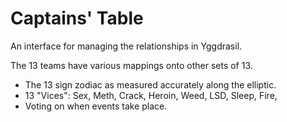 # Captains' Table

An interface for managing the relationships in Yggdrasil.

The 13 teams have various mappings onto other sets of 13.

* The 13 sign zodiac as measured accurately along the elliptic.
* 13 "Vices": Sex, Meth, Crack, Heroin, Weed, LSD, Sleep, Fire, 
* Voting on when events take place.
